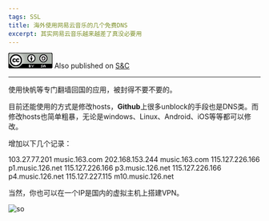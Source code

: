```yaml
---
tags: SSL
title: 海外使用网易云音乐的几个免费DNS
excerpt: 其实网易云音乐越来越差了真没必要用
---
```



![cc](/public/cc.png) Also published on [S&C](https://soandcandy.us)

----

使用快帆等专门翻墙回国的应用，被封得不要不要的。

目前还能使用的方式是修改hosts，**Github**上很多unblock的手段也是DNS类。而修改hosts也简单粗暴，无论是windows、Linux、Android、iOS等等都可以修改。

增加以下几个记录：

103.27.77.201   music.163.com
202.168.153.244 music.163.com
115.127.226.166  p1.music.126.net
115.127.226.166  p3.music.126.net
115.127.226.166  p4.music.126.net
115.127.227.115  m10.music.126.net

当然，你也可以在一个IP是国内的虚拟主机上搭建VPN。



![so](/public/favicon.ico)


